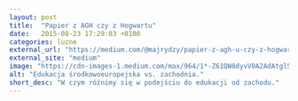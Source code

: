 ```yaml
---
layout: post
title:  "Papier z AGH czy z Hogwartu"
date:   2015-08-23 17:29:03 +0100
categories: luzne
external_url: "https://medium.com/@majrydzy/papier-z-agh-u-czy-z-hogwartu-ecd055499b5b"
external_site: "medium"
image: "https://cdn-images-1.medium.com/max/964/1*-Z61QW8dyvV0A2AdAtgl5w.png"
alt: "Edukacja środkowoeuropejska vs. zachodnia."
short_desc: "W czym różnimy się w podejściu do edukacji od zachodu."
---
```

